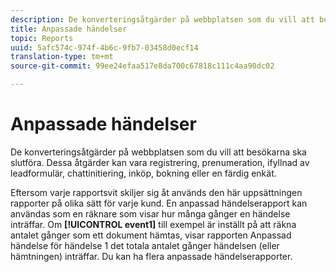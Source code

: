 ```yaml
---
description: De konverteringsåtgärder på webbplatsen som du vill att besökarna ska slutföra. Dessa åtgärder kan vara registrering, prenumeration, ifyllnad av leadformulär, chattinitiering, inköp, bokning eller en färdig enkät.
title: Anpassade händelser
topic: Reports
uuid: 5afc574c-974f-4b6c-9fb7-03458d0ecf14
translation-type: tm+mt
source-git-commit: 99ee24efaa517e8da700c67818c111c4aa90dc02

---
```



# Anpassade händelser

De konverteringsåtgärder på webbplatsen som du vill att besökarna ska slutföra. Dessa åtgärder kan vara registrering, prenumeration, ifyllnad av leadformulär, chattinitiering, inköp, bokning eller en färdig enkät.

Eftersom varje rapportsvit skiljer sig åt används den här uppsättningen rapporter på olika sätt för varje kund. En anpassad händelserapport kan användas som en räknare som visar hur många gånger en händelse inträffar. Om **[!UICONTROL event1]** till exempel är inställt på att räkna antalet gånger som ett dokument hämtas, visar rapporten Anpassad händelse för händelse 1 det totala antalet gånger händelsen (eller hämtningen) inträffar. Du kan ha flera anpassade händelserapporter.

